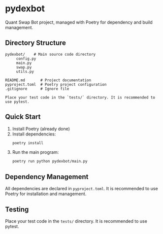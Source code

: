 
# pydexbot

Quant Swap Bot project, managed with Poetry for dependency and build management.

## Directory Structure

```
pydexbot/    # Main source code directory
	 config.py
	 main.py
	 swap.py
	 utils.py

README.md       # Project documentation
pyproject.toml  # Poetry project configuration
.gitignore      # Ignore file

Place your test code in the `tests/` directory. It is recommended to use pytest.
```

## Quick Start

1. Install Poetry (already done)
2. Install dependencies:
	```bash
	poetry install
	```
3. Run the main program:
	```bash
	poetry run python pydexbot/main.py
	```

## Dependency Management

All dependencies are declared in `pyproject.toml`. It is recommended to use Poetry for installation and management.

## Testing

Place your test code in the `tests/` directory. It is recommended to use pytest.
